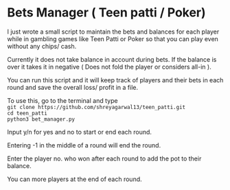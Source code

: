 # Bets Manager ( Teen patti / Poker)

I just wrote a small script to maintain the bets and balances for each player while in gambling games like Teen Patti or Poker so that you can play even without any chips/ cash.

Currently it does not take balance in account during bets. If the balance is over it takes it in negative ( Does not fold the player or considers all-in ).

You can run this script and it will keep track of players and their bets in each round and save the overall loss/ profit in a file. 

To use this, go to the terminal and type<br />
            `git clone https://github.com/shreyagarwal13/teen_patti.git`<br />
            `cd teen_patti`<br />
            `python3 bet_manager.py`<br />

Input y/n for yes and no to start or end each round. 

Entering -1 in the middle of a round will end the round. 

Enter the player no. who won after each round to add the pot to their balance.

You can more players at the end of each round.